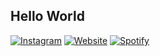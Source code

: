## Hello World 

[![Instagram](https://img.shields.io/badge/-@unsqin-purple?style=flat-square&labelColor=gray&logo=instagram&logoColor=white&link=https://instagram.com/unsqin/)](https://instagram.com/unsqin)
[![Website](https://img.shields.io/badge/-Website-red?style=flat-square&labelColor=gray&logo=internet-explorer&logoColor=white&link=https://pratama-eta.vercel.app/)](https://pratama-eta.vercel.app)
[![Spotify](https://img.shields.io/badge/-Raditya-green?style=flat-square&labelColor=gray&logo=spotify&logoColor=white&link=https://open.spotify.com/user/jq8jqs2zl5wrff86ko6ep9e04?si=b2b9bfff20f14ef8)](https://open.spotify.com/user/jq8jqs2zl5wrff86ko6ep9e04?si=b2b9bfff20f14ef8)
